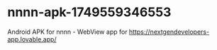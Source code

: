 # nnnn-apk-1749559346553
Android APK for nnnn - WebView app for https://nextgendevelopers-app.lovable.app/
